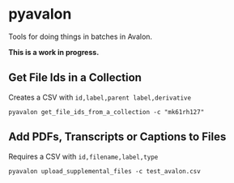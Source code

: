 # pyavalon

Tools for doing things in batches in Avalon.

**This is a work in progress.**

## Get File Ids in a Collection

Creates a CSV with `id,label,parent label,derivative`

```
pyavalon get_file_ids_from_a_collection -c "mk61rh127"
```

## Add PDFs, Transcripts or Captions to Files

Requires a CSV with `id,filename,label,type`

```
pyavalon upload_supplemental_files -c test_avalon.csv
```